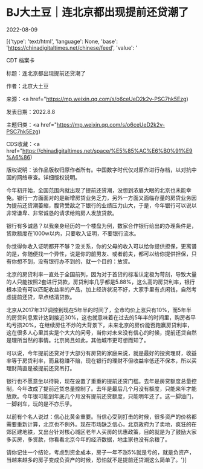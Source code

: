 # BJ大土豆｜连北京都出现提前还贷潮了

2022-08-09

[{'type': 'text/html', 'language': None, 'base': 'https://chinadigitaltimes.net/chinese/feed', 'value': '

CDT 档案卡

标题：连北京都出现提前还贷潮了

作者：北京大土豆

来源：<a href="https://mp.weixin.qq.com/s/o6ceUeD2k2v-PSC7hk5Ezg)

发表日期：2022.8.8

主题归类：<a href="https://mp.weixin.qq.com/s/o6ceUeD2k2v-PSC7hk5Ezg)

CDS收藏：<a href="https://chinadigitaltimes.net/space/%E5%85%AC%E6%B0%91%E9%A6%86)

版权说明：该作品版权归原作者所有。中国数字时代仅对原作进行存档，以对抗中国的网络审查。详细版权说明。





今年初开始，全国范围内就出现了提前还贷潮，没想到浓眉大眼的北京也未能幸免。银行一方面面对的是新增房贷业务乏力，另外一方面又面临存量的房贷业务因为提前还贷潮萎缩，腹背受敌之下银行的业绩压力山大，于是，今年银行可以说以非常谦卑、非常诚恳的请求给购房人发放贷款。

银行有多诚恳？以我亲身经历的一个楼盘为例，数家合作银行给出的办理条件是，贷款额度在1000w以内，只要收入证明，不要银行流水。

你觉得你收入证明都开不够？没关系，你的父母的收入可以给你提供担保，更离谱的是，你随便找一个异性，说是你的前男友、或者前夫，都可以给你提供担保，只有你想不到，没有银行办不到的，就一个目的：放贷。

北京的房贷利率一直处于全国前列，因为对于首贷的标准认定极为苛刻，导致大量的人只能按照2套进行贷款，房贷利率几乎都是5.88%，这么高的房贷利率，银行根本没有可以匹配收益率的产品，加上经济状况不好，大家手里有点闲钱，自然考虑提前还贷，早点结清贷款。

北京从2017年317调控到现在5年半的时间了，全市均价上涨只有10%，而5年半的房贷利息累计达到接近30%，这也就意味着在过去的5年半的时间里，购房者平均亏损20%，在继续房住不炒的大背景下，未来北京的房价能否跑赢房贷利率，这在很多人心里其实是个大大的问号，当你对未来没有信心的时候，提前还贷自然是理所当然的事情。北京尚且如此，其他城市更可想而知了。

可以说，今年提前还贷对于大部分有房贷的家庭来说，就是最好的投资理财，收益率等于房贷利率，而且稳赚不赔，现在银行的理财不但收益率低还不保本，所以买理财简直是被提前还贷吊打。

银行也不愿意坐以待毙，现在设置了重重的提前还贷门槛。去年是房贷额度总量控制，今年改成了提前还贷总量控制了。去年是最后几个月没有额度，只能来年才能放款。今年很可能到年底几个月没有提前还贷额度，只能明年还了。这一脚油门，一脚刹车，玩的是不亦乐乎。

以前有个名人说过：信心比黄金重要。当信心受到打击的时候，很多资产的价格都需要重新计算，北京也不例外。现在市场缺乏信心，北京政府为了卖地，疯狂的在郊区建地铁，又出台针对核心城区老年人买房的优惠政策，目的就是为了鼓励大家多买房，多贷款，你看看北京今年的经济数据，地主家也没有余粮了。

请你记住一个结论，考虑到资金成本，房子一年不涨5%就是亏的，就是负资产，当越来越多的房子变成负资产的时候，恐怕就不是提前还贷潮这么简单了。'}]
